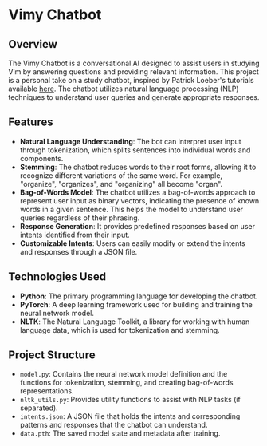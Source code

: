 # Vimy Chatbot

## Overview

The Vimy Chatbot is a conversational AI designed to assist users in studying Vim by answering questions and providing relevant information. This project is a personal take on a study chatbot, inspired by Patrick Loeber's tutorials available [here](https://www.youtube.com/playlist?list=PLqnslRFeH2UrFW4AUgn-eY37qOAWQpJyg). The chatbot utilizes natural language processing (NLP) techniques to understand user queries and generate appropriate responses.

## Features

- **Natural Language Understanding**: The bot can interpret user input through tokenization, which splits sentences into individual words and components.
- **Stemming**: The chatbot reduces words to their root forms, allowing it to recognize different variations of the same word. For example, "organize", "organizes", and "organizing" all become "organ".
- **Bag-of-Words Model**: The chatbot utilizes a bag-of-words approach to represent user input as binary vectors, indicating the presence of known words in a given sentence. This helps the model to understand user queries regardless of their phrasing.
- **Response Generation**: It provides predefined responses based on user intents identified from their input.
- **Customizable Intents**: Users can easily modify or extend the intents and responses through a JSON file.

## Technologies Used

- **Python**: The primary programming language for developing the chatbot.
- **PyTorch**: A deep learning framework used for building and training the neural network model.
- **NLTK**: The Natural Language Toolkit, a library for working with human language data, which is used for tokenization and stemming.

## Project Structure

- `model.py`: Contains the neural network model definition and the functions for tokenization, stemming, and creating bag-of-words representations.
- `nltk_utils.py`: Provides utility functions to assist with NLP tasks (if separated).
- `intents.json`: A JSON file that holds the intents and corresponding patterns and responses that the chatbot can understand.
- `data.pth`: The saved model state and metadata after training.

